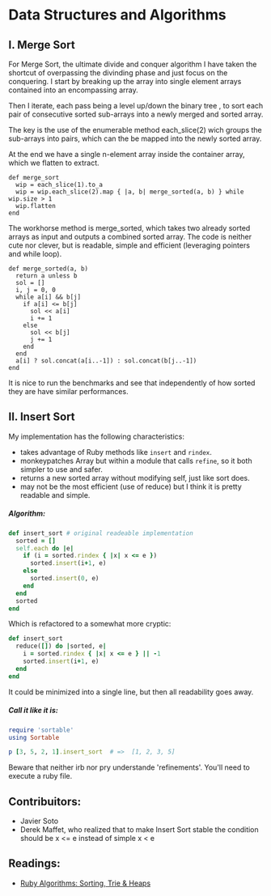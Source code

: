 # Data Structures and Algorithms

## I. Merge Sort

For Merge Sort, the ultimate divide and conquer algorithm  I have taken the shortcut of overpassing the divinding phase and just focus on the conquering. I start by breaking up the array into single element arrays contained into an encompassing array.

Then I iterate, each pass being a level up/down the binary tree , to sort each pair of consecutive sorted sub-arrays into a newly merged and sorted array.

The key is the use of the enumerable method each_slice(2) wich groups the sub-arrays into pairs, which can the be mapped into the newly sorted array.

At the end we have a single n-element array inside the container array, which we flatten to extract.

```
def merge_sort
  wip = each_slice(1).to_a
  wip = wip.each_slice(2).map { |a, b| merge_sorted(a, b) } while wip.size > 1
  wip.flatten
end
```

The workhorse method is merge_sorted, which takes two already sorted arrays as input and outputs a combined sorted array. The code is neither cute nor clever, but is readable, simple and efficient (leveraging pointers and while loop).

```
def merge_sorted(a, b)
  return a unless b
  sol = []
  i, j = 0, 0
  while a[i] && b[j]
    if a[i] <= b[j]
      sol << a[i]
      i += 1
    else
      sol << b[j]
      j += 1
    end
  end
  a[i] ? sol.concat(a[i..-1]) : sol.concat(b[j..-1])
end
```

It is nice to run the benchmarks and see that independently of how sorted they are have similar performances.

## II. Insert Sort

My implementation has the following characteristics:

- takes advantage of Ruby methods like `insert` and `rindex`.
- monkeypatches Array but within a module that calls `refine`, so it both simpler to use and safer.
- returns a new sorted array without modifying self, just like sort does.
- may not be the most efficient (use of reduce) but I think it is pretty readable and simple.

##### Algorithm:

```ruby
def insert_sort # original readeable implementation
  sorted = []
  self.each do |e|
    if (i = sorted.rindex { |x| x <= e })
      sorted.insert(i+1, e)
    else
      sorted.insert(0, e)
    end
  end
  sorted
end
```

Which is refactored to a somewhat more cryptic:

```ruby
def insert_sort
  reduce([]) do |sorted, e|
    i = sorted.rindex { |x| x <= e } || -1
    sorted.insert(i+1, e)
  end
end
```

It could be minimized into a single line, but then all readability goes away.

##### Call it like it is:

```ruby
require 'sortable'
using Sortable

p [3, 5, 2, 1].insert_sort  # =>  [1, 2, 3, 5]
```

Beware that neither irb nor pry understande 'refinements'. You'll need to execute a ruby file.

## Contribuitors:

- Javier Soto
- Derek Maffet, who realized that to make Insert Sort stable the condition should be x <= e instead of simple x < e

## Readings:

- [Ruby Algorithms: Sorting, Trie & Heaps](https://www.igvita.com/2009/03/26/ruby-algorithms-sorting-trie-heaps/)
